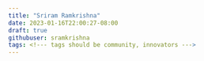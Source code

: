 ```yaml
---
title: "Sriram Ramkrishna"
date: 2023-01-16T22:00:27-08:00
draft: true
githubuser: sramkrishna
tags: <!--- tags should be community, innovators --->
---
```



